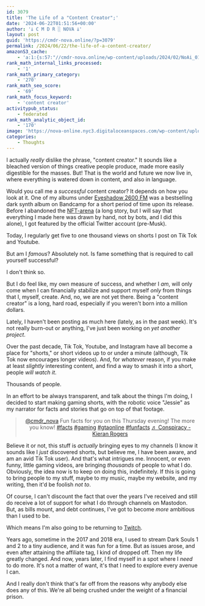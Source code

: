 ```yaml
---
id: 3079
title: 'The Life of a "Content Creator";'
date: '2024-06-22T01:51:56+00:00'
author: '𐕣 C M D R ░ NOVA 𐕣'
layout: post
guid: 'https://cmdr-nova.online/?p=3079'
permalink: /2024/06/22/the-life-of-a-content-creator/
amazonS3_cache:
    - 'a:1:{s:57:"//cmdr-nova.online/wp-content/uploads/2024/02/NoAi_01.png";a:1:{s:9:"timestamp";i:1721691383;}}'
rank_math_internal_links_processed:
    - '1'
rank_math_primary_category:
    - '270'
rank_math_seo_score:
    - '69'
rank_math_focus_keyword:
    - 'content creator'
activitypub_status:
    - federated
rank_math_analytic_object_id:
    - '170'
image: 'https://nova-online.nyc3.digitaloceanspaces.com/wp-content/uploads/2024/06/22015107/Screenshot-from-2024-06-21-21-50-44.png'
categories:
    - Thoughts
---
```


<!-- wp:paragraph -->
<p>I actually <em>really</em> dislike the phrase, "content creator." It sounds like a bleached version of things creative people produce, made more easily digestible for the masses. But! That is the world and future we now live in, where everything is watered down in content, and also in language.</p>
<!-- /wp:paragraph -->

<!-- wp:paragraph -->
<p>Would you call me a <em>successful</em> content creator? It depends on how you look at it. One of my albums under <a href="https://eyeshadow2600fm.bandcamp.com/album/ride-eternal" target="_blank" rel="noreferrer noopener">Eyeshadow 2600 FM</a> was a bestselling dark synth album on Bandcamp for a short period of time upon its release. Before I abandoned the <a href="https://opensea.io/collection/catgirl-pixel-club" target="_blank" rel="noreferrer noopener">NFT-arena</a> (a long story, but I will say that everything I made here was drawn by hand, not by bots, and I did this alone), I got featured by the official Twitter account (pre-Musk).</p>
<!-- /wp:paragraph -->

<!-- wp:paragraph -->
<p>Today, I regularly get five to one thousand views on shorts I post on Tik Tok and Youtube.</p>
<!-- /wp:paragraph -->

<!-- wp:paragraph -->
<p>But am I <em>famous</em>? Absolutely not. Is fame something that is required to call yourself successful?</p>
<!-- /wp:paragraph -->

<!-- wp:paragraph -->
<p>I don't think so.</p>
<!-- /wp:paragraph -->

<!-- wp:paragraph -->
<p>But I do feel like, my own measure of success, and whether I <em>am</em>, will only come when I can financially stabilize and support myself <em>only</em> from things that I, myself, create. And, no, we are not yet there. Being a "content creator" is a long, hard road, especially if you weren't born into a million dollars.</p>
<!-- /wp:paragraph -->

<!-- wp:paragraph -->
<p>Lately, I haven't been posting as much here (lately, as in the past week). It's not really burn-out or anything, I've just been working on <em>yet another project</em>.</p>
<!-- /wp:paragraph -->

<!-- wp:paragraph -->
<p>Over the past decade, Tik Tok, Youtube, and Instagram have all become a place for "shorts," or short videos up to or under a minute (although, Tik Tok now encourages longer videos). And, for <em>whatever</em> reason, if you make at least <em>slightly</em> interesting content, and find a way to smash it into a short, people <em>will watch it</em>.</p>
<!-- /wp:paragraph -->

<!-- wp:paragraph -->
<p>Thousands of people.</p>
<!-- /wp:paragraph -->

<!-- wp:paragraph -->
<p>In an effort to be always transparent, and talk about the things I'm doing, I decided to start making gaming shorts, with the robotic voice "Jessie" as my narrator for facts and stories that go on top of that footage.</p>
<!-- /wp:paragraph -->

<!-- wp:html -->
<center><blockquote class="tiktok-embed" cite="https://www.tiktok.com/@cmdr_nova/video/7382777977517493534" data-video-id="7382777977517493534" style="max-width: 605px;min-width: 325px;" > <section> <a target="_blank" title="@cmdr_nova" href="https://www.tiktok.com/@cmdr_nova?refer=embed" rel="noopener">@cmdr_nova</a> Fun facts for you on this Thursday evening! The more you know! <a title="facts" target="_blank" href="https://www.tiktok.com/tag/facts?refer=embed" rel="noopener">#facts</a> <a title="gaming" target="_blank" href="https://www.tiktok.com/tag/gaming?refer=embed" rel="noopener">#gaming</a> <a title="gtaonline" target="_blank" href="https://www.tiktok.com/tag/gtaonline?refer=embed" rel="noopener">#gtaonline</a> <a title="funfacts" target="_blank" href="https://www.tiktok.com/tag/funfacts?refer=embed" rel="noopener">#funfacts</a> <a target="_blank" title="♬ Conspiracy - Kieran Rogers" href="https://www.tiktok.com/music/Conspiracy-6999652380660729858?refer=embed" rel="noopener">♬ Conspiracy - Kieran Rogers</a> </section> </blockquote> <script async src="https://www.tiktok.com/embed.js"></script></center>
<!-- /wp:html -->

<!-- wp:paragraph -->
<p>Believe it or not, this stuff is <em>actually</em> bringing eyes to my channels (I know it sounds like I <em>just</em> discovered shorts, but believe me, I have been aware, and am an avid Tik Tok user). And that's what intrigues me. Innocent, or even funny, little gaming videos, are bringing <em>thousands</em> of people to what I do. Obviously, the idea now is to keep on doing this, indefinitely. If this is going to bring people to my stuff, maybe to my music, maybe my website, and my writing, then it'd be foolish <em>not to</em>.</p>
<!-- /wp:paragraph -->

<!-- wp:paragraph -->
<p>Of course, I can't discount the fact that over the years I've received and still do receive a lot of support for what I do through channels on Mastodon. But, as bills mount, and debt continues, I've got to become <em>more</em> ambitious than I used to be.</p>
<!-- /wp:paragraph -->

<!-- wp:paragraph -->
<p>Which means I'm also going to be returning to <a href="https://www.twitch.tv/cmdr__nova" target="_blank" rel="noreferrer noopener">Twitch</a>.</p>
<!-- /wp:paragraph -->

<!-- wp:paragraph -->
<p>Years ago, sometime in the 2017 and 2018 era, I used to stream Dark Souls 1 and 2 to a tiny audience, and it was fun for a time. But as issues arose, and even after attaining the affiliate tag, I kind of dropped off. Then my life greatly changed. And now, years later, I find myself in a spot where I <em>need</em> to do more. It's not a matter of want, it's that I need to explore every avenue I can.</p>
<!-- /wp:paragraph -->

<!-- wp:paragraph -->
<p>And I really don't think that's far off from the reasons why anybody else does any of this. We're all being crushed under the weight of a financial prison.</p>
<!-- /wp:paragraph -->
